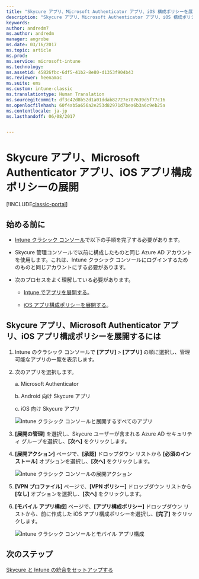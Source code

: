 ```yaml
---
title: "Skycure アプリ、Microsoft Authenticator アプリ、iOS 構成ポリシーを展開する"
description: "Skycure アプリ、Microsoft Authenticator アプリ、iOS 構成ポリシーを Intune クラシック コンソールに展開します。"
keywords: 
author: andredm7
ms.author: andredm
manager: angrobe
ms.date: 03/16/2017
ms.topic: article
ms.prod: 
ms.service: microsoft-intune
ms.technology: 
ms.assetid: 45826fbc-6df5-41b2-8e80-d1353f904b43
ms.reviewer: heenamac
ms.suite: ems
ms.custom: intune-classic
ms.translationtype: Human Translation
ms.sourcegitcommit: df3c42d8b52d1a01ddab82727e707639d5f77c16
ms.openlocfilehash: 60f4ab5a656a2e253d82971d7bea6b3a6c9eb25a
ms.contentlocale: ja-jp
ms.lasthandoff: 06/08/2017


---
```


# <a name="deploy-skycure-apps-microsoft-authenticator-app-and-ios-app-configuration-policy"></a>Skycure アプリ、Microsoft Authenticator アプリ、iOS アプリ構成ポリシーの展開

[!INCLUDE[classic-portal](../includes/classic-portal.md)]

## <a name="before-you-begin"></a>始める前に

-   [Intune クラシック コンソール](https://manage.microsoft.com/)で以下の手順を完了する必要があります。

-   Skycure 管理コンソールで以前に構成したものと同じ Azure AD アカウントを使用します。これは、Intune クラシック コンソールにログインするためのものと同じアカウントにする必要があります。

-   次のプロセスをよく理解している必要があります。

    -   [Intune でアプリを展開する](/intune-classic/deploy-use/deploy-apps-in-microsoft-intune)。

    -   [iOS アプリ構成ポリシーを展開する](/intune-classic/deploy-use/configure-ios-apps-with-mobile-app-configuration-policies-in-microsoft-intune)。

## <a name="to-deploy-skycure-apps-microsoft-authenticator-app-and-the-ios-app-configuration-policy"></a>Skycure アプリ、Microsoft Authenticator アプリ、iOS アプリ構成ポリシーを展開するには

1.  Intune のクラシック コンソールで **[アプリ]** &gt; **[アプリ]** の順に選択し、管理可能なアプリの一覧を表示します。

2.  次のアプリを選択します。

    a.  Microsoft Authenticator

    b.  Android 向け Skycure アプリ

    c.  iOS 向け Skycure アプリ

       ![Intune クラシック コンソールと展開するすべてのアプリ](../media/mtp/skycure-deploy-app-1.png)

3.  **[展開の管理]** を選択し、Skycure ユーザーが含まれる Azure AD セキュリティ グループを選択し、**[次へ]** をクリックします。

4.  **[展開アクション]** ページで、**[承認]** ドロップダウン リストから **[必須のインストール]** オプションを選択し、**[次へ]** をクリックします。

    ![Intune クラシック コンソールの展開アクション](../media/mtp/skycure-deploy-app-2.png)

5.  **[VPN プロファイル]** ページで、**[VPN ポリシー]** ドロップダウン リストから **[なし]** オプションを選択し、**[次へ]** をクリックします。

6.  **[モバイル アプリ構成]** ページで、**[アプリ構成ポリシー]** ドロップダウン リストから、前に作成した iOS アプリ構成ポリシーを選択し、**[完了]** をクリックします。

    ![Intune クラシック コンソールとモバイル アプリ構成](../media/mtp/skycure-deploy-app-3.png)

## <a name="next-steps"></a>次のステップ

[Skycure と Intune の統合をセットアップする](/intune-classic/deploy-use/setup-the-skycure-integration-with-Intune)

